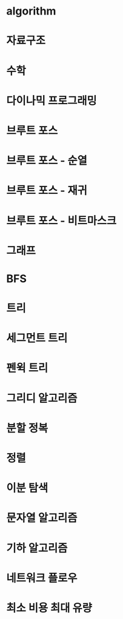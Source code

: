 # algorithm

# 자료구조
# 수학
# 다이나믹 프로그래밍
# 브루트 포스
# 브루트 포스 - 순열
# 브루트 포스 - 재귀
# 브루트 포스 - 비트마스크
# 그래프
# BFS
# 트리
# 세그먼트 트리
# 펜윅 트리
# 그리디 알고리즘
# 분할 정복
# 정렬
# 이분 탐색
# 문자열 알고리즘
# 기하 알고리즘
# 네트워크 플로우
# 최소 비용 최대 유량